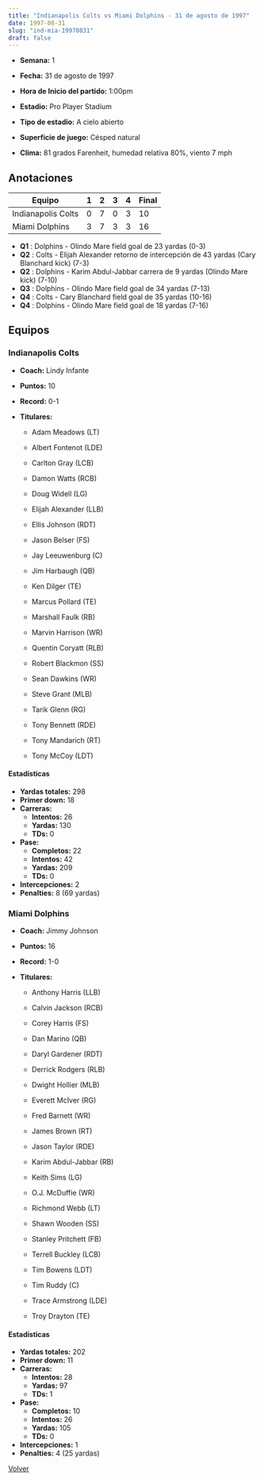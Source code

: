 ```yaml
---
title: "Indianapolis Colts vs Miami Dolphins - 31 de agosto de 1997"
date: 1997-08-31
slug: "ind-mia-19970831"
draft: false
---
```


* **Semana:** 1
* **Fecha:** 31 de agosto de 1997

* **Hora de Inicio del partido:** 1:00pm
* **Estadio:** Pro Player Stadium
* **Tipo de estadio:** A cielo abierto
* **Superficie de juego:** Césped natural
* **Clima:** 81 grados Farenheit, humedad relativa 80%, viento 7 mph





## Anotaciones
| Equipo | 1 | 2 | 3 | 4 | Final |
|--------|---|---|---|---|-------|
| Indianapolis Colts  | 0 | 7 | 0 | 3  | 10 |
| Miami Dolphins  | 3 | 7 | 3 | 3  | 16 |
* **Q1** : Dolphins - Olindo Mare field goal de 23 yardas (0-3)
* **Q2** : Colts - Elijah Alexander retorno de intercepción de 43 yardas (Cary Blanchard kick) (7-3)
* **Q2** : Dolphins - Karim Abdul-Jabbar carrera de 9 yardas (Olindo Mare kick) (7-10)
* **Q3** : Dolphins - Olindo Mare field goal de 34 yardas (7-13)
* **Q4** : Colts - Cary Blanchard field goal de 35 yardas (10-16)
* **Q4** : Dolphins - Olindo Mare field goal de 18 yardas (7-16)


## Equipos


### Indianapolis Colts
* **Coach:** Lindy Infante
* **Puntos:** 10
* **Record:** 0-1
* **Titulares:** 

  * Adam Meadows (LT) 

  * Albert Fontenot (LDE) 

  * Carlton Gray (LCB) 

  * Damon Watts (RCB) 

  * Doug Widell (LG) 

  * Elijah Alexander (LLB) 

  * Ellis Johnson (RDT) 

  * Jason Belser (FS) 

  * Jay Leeuwenburg (C) 

  * Jim Harbaugh (QB) 

  * Ken Dilger (TE) 

  * Marcus Pollard (TE) 

  * Marshall Faulk (RB) 

  * Marvin Harrison (WR) 

  * Quentin Coryatt (RLB) 

  * Robert Blackmon (SS) 

  * Sean Dawkins (WR) 

  * Steve Grant (MLB) 

  * Tarik Glenn (RG) 

  * Tony Bennett (RDE) 

  * Tony Mandarich (RT) 

  * Tony McCoy (LDT) 

#### Estadísticas
* **Yardas totales:** 298
* **Primer down:** 18
* **Carreras:**
  * **Intentos:** 26
  * **Yardas:** 130
  * **TDs:** 0
* **Pase:**
  * **Completos:** 22
  * **Intentos:** 42
  * **Yardas:** 209
  * **TDs:** 0
* **Intercepciones:** 2
* **Penalties:** 8 (69 yardas)

### Miami Dolphins
* **Coach:** Jimmy Johnson
* **Puntos:** 16
* **Record:** 1-0
* **Titulares:** 

  * Anthony Harris (LLB) 

  * Calvin Jackson (RCB) 

  * Corey Harris (FS) 

  * Dan Marino (QB) 

  * Daryl Gardener (RDT) 

  * Derrick Rodgers (RLB) 

  * Dwight Hollier (MLB) 

  * Everett McIver (RG) 

  * Fred Barnett (WR) 

  * James Brown (RT) 

  * Jason Taylor (RDE) 

  * Karim Abdul-Jabbar (RB) 

  * Keith Sims (LG) 

  * O.J. McDuffie (WR) 

  * Richmond Webb (LT) 

  * Shawn Wooden (SS) 

  * Stanley Pritchett (FB) 

  * Terrell Buckley (LCB) 

  * Tim Bowens (LDT) 

  * Tim Ruddy (C) 

  * Trace Armstrong (LDE) 

  * Troy Drayton (TE) 

#### Estadísticas
* **Yardas totales:** 202
* **Primer down:** 11
* **Carreras:**
  * **Intentos:** 28
  * **Yardas:** 97
  * **TDs:** 1
* **Pase:**
  * **Completos:** 10
  * **Intentos:** 26
  * **Yardas:** 105
  * **TDs:** 0
* **Intercepciones:** 1
* **Penalties:** 4 (25 yardas)


[Volver](/historia/1997)

